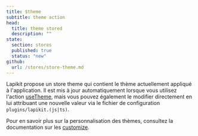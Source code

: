 ```yaml
---
title: $theme
subtitle: theme action
head:
  title: theme stored
  description: ""
state:
  section: stores
  published: true
  status: "new"
github:
  url: /stores/store-theme.md
---
```


<script>
    import { Sandbox } from '$lib/components/index.js';
    // actions
    import ThemeStoredBase from "$lib/components/docs/stores/store-theme.svelte?raw";
</script>

Lapikit propose un store theme qui contient le thème actuellement appliqué à l'application.
Il est mis à jour automatiquement lorsque vous utilisez l'action [useTheme](/docs/actions/use-theme), mais vous pouvez également le modifier directement en lui attribuant une nouvelle valeur via le fichier de configuration `plugins/lapikit.(js|ts)`.

Pour en savoir plus sur la personnalisation des thèmes, consultez la documentation sur les [customize](/docs/customize).

<Sandbox name="use-stored-theme" code={ThemeStoredBase}/>
